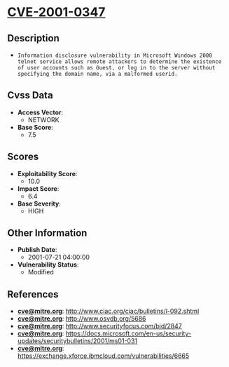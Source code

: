 
# [CVE-2001-0347](http://www.ciac.org/ciac/bulletins/l-092.shtml)

## Description

- `Information disclosure vulnerability in Microsoft Windows 2000 telnet service allows remote attackers to determine the existence of user accounts such as Guest, or log in to the server without specifying the domain name, via a malformed userid.`

## Cvss Data

- **Access Vector**:
  - NETWORK
- **Base Score**:
  - 7.5

## Scores

- **Exploitability Score**:
  - 10.0
- **Impact Score**:
  - 6.4
- **Base Severity**:
  - HIGH

## Other Information

- **Publish Date**:
  - 2001-07-21 04:00:00
- **Vulnerability Status**:
  - Modified

## References

- **cve@mitre.org**: http://www.ciac.org/ciac/bulletins/l-092.shtml
- **cve@mitre.org**: http://www.osvdb.org/5686
- **cve@mitre.org**: http://www.securityfocus.com/bid/2847
- **cve@mitre.org**: https://docs.microsoft.com/en-us/security-updates/securitybulletins/2001/ms01-031
- **cve@mitre.org**: https://exchange.xforce.ibmcloud.com/vulnerabilities/6665
